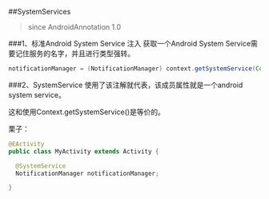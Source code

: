 ##SystemServices
>since AndroidAnnotation 1.0

###1、标准Android System Service 注入
获取一个Android System Service需要记住服务的名字，并且进行类型强转。

```java
notificationManager = (NotificationManager) context.getSystemService(Context.NOTIFICATION_SERVICE);
```

###2、SystemService
使用了该注解就代表，该成员属性就是一个android system service。

这和使用Context.getSystemService()是等价的。

栗子：

```java
@EActivity
public class MyActivity extends Activity {

  @SystemService
  NotificationManager notificationManager;

}
```




